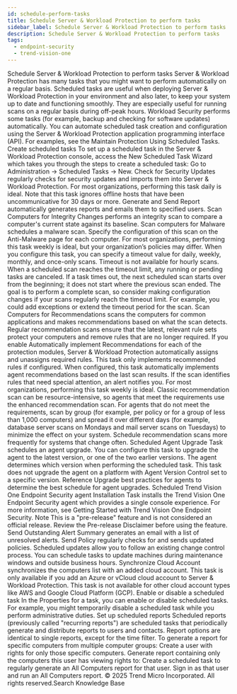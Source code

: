 ```yaml
---
id: schedule-perform-tasks
title: Schedule Server & Workload Protection to perform tasks
sidebar_label: Schedule Server & Workload Protection to perform tasks
description: Schedule Server & Workload Protection to perform tasks
tags:
  - endpoint-security
  - trend-vision-one
---
```


 Schedule Server & Workload Protection to perform tasks Server & Workload Protection has many tasks that you might want to perform automatically on a regular basis. Scheduled tasks are useful when deploying Server & Workload Protection in your environment and also later, to keep your system up to date and functioning smoothly. They are especially useful for running scans on a regular basis during off-peak hours. Workload Security performs some tasks (for example, backup and checking for software updates) automatically. You can automate scheduled task creation and configuration using the Server & Workload Protection application programming interface (API). For examples, see the Maintain Protection Using Scheduled Tasks. Create scheduled tasks To set up a scheduled task in the Server & Workload Protection console, access the New Scheduled Task Wizard which takes you through the steps to create a scheduled task: Go to Administration → Scheduled Tasks → New. Check for Security Updates regularly checks for security updates and imports them into Server & Workload Protection. For most organizations, performing this task daily is ideal. Note that this task ignores offline hosts that have been uncommunicative for 30 days or more. Generate and Send Report automatically generates reports and emails them to specified users. Scan Computers for Integrity Changes performs an integrity scan to compare a computer's current state against its baseline. Scan computers for Malware schedules a malware scan. Specify the configuration of this scan on the Anti-Malware page for each computer. For most organizations, performing this task weekly is ideal, but your organization’s policies may differ. When you configure this task, you can specify a timeout value for daily, weekly, monthly, and once-only scans. Timeout is not available for hourly scans. When a scheduled scan reaches the timeout limit, any running or pending tasks are canceled. If a task times out, the next scheduled scan starts over from the beginning; it does not start where the previous scan ended. The goal is to perform a complete scan, so consider making configuration changes if your scans regularly reach the timeout limit. For example, you could add exceptions or extend the timeout period for the scan. Scan Computers for Recommendations scans the computers for common applications and makes recommendations based on what the scan detects. Regular recommendation scans ensure that the latest, relevant rule sets protect your computers and remove rules that are no longer required. If you enable Automatically implement Recommendations for each of the protection modules, Server & Workload Protection automatically assigns and unassigns required rules. This task only implements recommended rules if configured. When configured, this task automatically implements agent recommendations based on the last scan results. If the scan identifies rules that need special attention, an alert notifies you. For most organizations, performing this task weekly is ideal. Classic recommendation scan can be resource-intensive, so agents that meet the requirements use the enhanced recommendation scan. For agents that do not meet the requirements, scan by group (for example, per policy or for a group of less than 1,000 computers) and spread it over different days (for example, database server scans on Mondays and mail server scans on Tuesdays) to minimize the effect on your system. Schedule recommendation scans more frequently for systems that change often. Scheduled Agent Upgrade Task schedules an agent upgrade. You can configure this task to upgrade the agent to the latest version, or one of the two earlier versions. The agent determines which version when performing the scheduled task. This task does not upgrade the agent on a platform with Agent Version Control set to a specific version. Reference Upgrade best practices for agents to determine the best schedule for agent upgrades. Scheduled Trend Vision One Endpoint Security agent Installation Task installs the Trend Vision One Endpoint Security agent which provides a single console experience. For more information, see Getting Started with Trend Vision One Endpoint Security. Note This is a "pre-release" feature and is not considered an official release. Review the Pre-release Disclaimer before using the feature. Send Outstanding Alert Summary generates an email with a list of unresolved alerts. Send Policy regularly checks for and sends updated policies. Scheduled updates allow you to follow an existing change control process. You can schedule tasks to update machines during maintenance windows and outside business hours. Synchronize Cloud Account synchronizes the computers list with an added cloud account. This task is only available if you add an Azure or vCloud cloud account to Server & Workload Protection. This task is not available for other cloud account types like AWS and Google Cloud Platform (GCP). Enable or disable a scheduled task In the Properties for a task, you can enable or disable scheduled tasks. For example, you might temporarily disable a scheduled task while you perform administrative duties. Set up scheduled reports Scheduled reports (previously called "recurring reports") are scheduled tasks that periodically generate and distribute reports to users and contacts. Report options are identical to single reports, except for the time filter. To generate a report for specific computers from multiple computer groups: Create a user with rights for only those specific computers. Generate report containing only the computers this user has viewing rights to: Create a scheduled task to regularly generate an All Computers report for that user. Sign in as that user and run an All Computers report. © 2025 Trend Micro Incorporated. All rights reserved.Search Knowledge Base